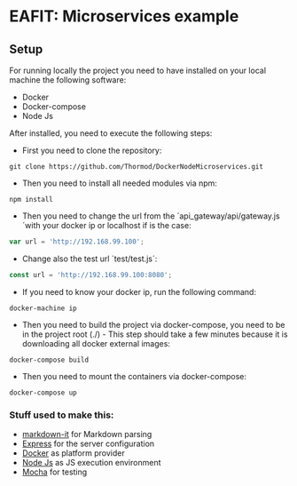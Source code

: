 # EAFIT: Microservices example

## Setup
For running locally the project you need to have installed on your local machine the following software:
 * Docker
 * Docker-compose
 * Node Js
 
 After installed, you need to execute the following steps:
 * First you need to clone the repository: 
 ```
git clone https://github.com/Thormod/DockerNodeMicroservices.git
```
 *  Then you need to install all needed modules via npm:
 ```
 npm install
 ```
 * Then you need to change the url from the ´api_gateway/api/gateway.js´with your docker ip or localhost if is the case:
 ``` javascript
 var url = 'http://192.168.99.100';
 ```
 * Change also the test url ´test/test.js´:
 ``` javascript
 const url = 'http://192.168.99.100:8080';
  ```
 * If you need to know your docker ip, run the following command:
 ```
 docker-machine ip
  ```
 * Then you need to build the project via docker-compose, you need to be in the project root (./) - This step should take a few minutes because it is downloading all docker external images:
 ```
 docker-compose build
 ```
 * Then  you need to mount the containers via docker-compose:
 ```
 docker-compose up
 ```
### Stuff used to make this:

 * [markdown-it](https://github.com/markdown-it/markdown-it) for Markdown parsing
 * [Express](https://www.npmjs.com/package/express/) for the server configuration
 * [Docker](https://www.docker.com/) as platform provider
 * [Node Js](https://nodejs.org/es/) as JS execution environment
 * [Mocha](https://www.npmjs.com/package/mocha) for testing
